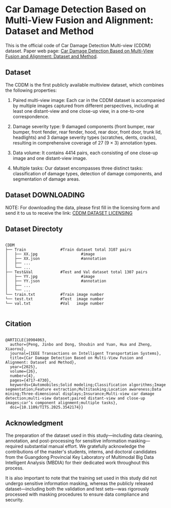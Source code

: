 # Car Damage Detection Based on Multi-View Fusion and Alignment: Dataset and Method

This is the official code of Car Damage Detection Multi-view (CDDM) dataset. 
Paper web page: [Car Damage Detection Based on Multi-View Fusion and Alignment: Dataset and Method](https://ieeexplore.ieee.org/document/10904063).

## Dataset 
The CDDM is the first publicly available multiview dataset, which combines the following properties:

1) Paired multi-view image: Each car in the CDDM dataset is accompanied by multiple images captured from different perspectives, including at least one distant-view and one close-up view, in a one-to-one correspondence.

2) Damage severity type: 9 damaged components (front bumper, rear bumper, front fender, rear fender, hood, rear door, front door, trunk lid, headlights) and 3 damage severity types (scratches, dents, cracks), resulting in comprehensive coverage of 27 (9 × 3) annotation types.

3) Data volume: It contains 4414 pairs, each consisting of one close-up image and one distant-view image.

4) Multiple tasks: Our dataset encompasses three distinct tasks: classification of damage types, detection of damage components, and segmentation of damage areas.

## Dataset DOWNLOADING

NOTE: For downloading the data, please first fill in the licensing form and send it to us to receive the link: [CDDM DATASET LICENSING](https://github.com/SCUT-CCNL/CDDM/blob/main/CDDM%20DATASET%20LICENSING.docx)


## Dataset Directoty
```

CDDM
├── Train               #Train dataset total 3107 pairs                  
│   ├── XX.jpg                   #image
│   ├── XX.json                  #annotation
│   ├── ...
│   └── ...
├── Test&Val            #Test and Val dataset total 1307 pairs                   
│   ├── YY.jpg                   #image
│   ├── YY.json                  #annotation
│   ├── ...
│   └── ...
└── train.txt           #Train image number
└── test.txt            #Test  image number
└── val.txt             #Val   image number
    
```

## Citation
```

@ARTICLE{10904063,
  author={Peng, Jinbo and Dong, Shoubin and Yuan, Hua and Zheng, Xiaorou},
  journal={IEEE Transactions on Intelligent Transportation Systems}, 
  title={Car Damage Detection Based on Multi-View Fusion and Alignment: Dataset and Method}, 
  year={2025},
  volume={26},
  number={4},
  pages={4717-4730},
  keywords={Automobiles;Solid modeling;Classification algorithms;Image segmentation;Feature extraction;Multitasking;Location awareness;Data mining;Three-dimensional displays;Insurance;Multi-view car damage detection;multi-view dataset;paired distant-view and close-up images;car’s component alignment;multiple tasks},
  doi={10.1109/TITS.2025.3542174}}

```

## Acknowledgment

The preparation of the dataset used in this study—including data cleaning, annotation, and post-processing for sensitive information masking—required substantial manual effort. We gratefully acknowledge the contributions of the master's students, interns, and doctoral candidates from the Guangdong Provincial Key Laboratory of Multimodal Big Data Intelligent Analysis (MBDIA) for their dedicated work throughout this process.

It is also important to note that the training set used in this study did not undergo sensitive information masking, whereas the publicly released dataset—including both the validation and test sets—was rigorously processed with masking procedures to ensure data compliance and security.

